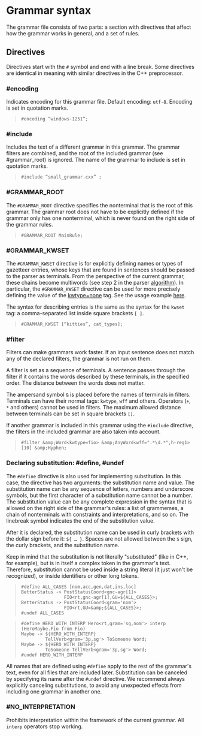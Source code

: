 # Grammar syntax

The grammar file consists of two parts: a section with directives that affect how the grammar works in general, and a set of rules.


## Directives <a name="directives"></a>

Directives start with the `#` symbol and end with a line break. Some directives are identical in meaning with similar directives in the C++ preprocessor.

### #encoding

Indicates encoding for this grammar file. Default encoding: `utf-8`. Encoding is set in quotation marks.

> `#encoding “windows-1251”;`

### #include

Includes the text of a different grammar in this grammar. The grammar filters are combined, and the root of the included grammar (see #grammar_root) is ignored. The name of the grammar to include is set in quotation marks.

> `#include “small_grammar.cxx” ;`

### #GRAMMAR_ROOT

The `#GRAMMAR_ROOT` directive specifies the nonterminal that is the root of this grammar. The grammar root does not have to be explicitly defined if the grammar only has one nonterminal, which is never found on the right side of the grammar rules.

> `#GRAMMAR_ROOT MainRule;`

### #GRAMMAR_KWSET <a name="GRAMMAR_KWSET"></a>

The `#GRAMMAR_KWSET` directive is for explicitly defining names or types of gazetteer entries, whose keys that are found in sentences should be passed to the parser as terminals. From the perspective of the current grammar, these chains become multiwords (see step 2 in the parser [algorithm](overview.md)). In particular, the `#GRAMMAR_KWSET` directive can be used for more precisely defining the value of the [kwtype=none](labels-limits.md#kwtype-none) tag. See the usage example [here](unobvious-solutions.md).

The syntax for describing entries is the same as the syntax for the `kwset` tag: a comma-separated list inside square brackets `[ ]`.

> `#GRAMMAR_KWSET [“kitties”, cat_types];`

### #filter

Filters can make grammars work faster. If an input sentence does not match any of the declared filters, the grammar is not run on them.

A filter is set as a sequence of terminals. A sentence passes through the filter if it contains the words described by these terminals, in the specified order. The distance between the words does not matter.

The ampersand symbol `&` is placed before the names of terminals in filters. Terminals can have their normal tags: `kwtype`, `wff` and others. Operators (`+`, `*` and others) cannot be used in filters. The maximum allowed distance between terminals can be set in square brackets `[]`.

If another grammar is included in this grammar using the `#include` directive, the filters in the included grammar are also taken into account.

> `#filter &amp;Word<kwtype=fio> &amp;AnyWord<wff=".*\d.*",h-reg1> [10] &amp;Hyphen;`

### Declaring substitution: #define, #undef <a name="ad-substitution"></a>

The `#define` directive is also used for implementing substitution. In this case, the directive has two arguments: the substitution name and value. The substitution name can be any sequence of letters, numbers and underscore symbols, but the first character of a substitution name cannot be a number. The substitution value can be any complete expression in the syntax that is allowed on the right side of the grammar's rules: a list of grammemes, a chain of nonterminals with constraints and interpretations, and so on. The linebreak symbol indicates the end of the substitution value.

After it is declared, the substitution name can be used in curly brackets with the dollar sign before it: `${ … }`. Spaces are not allowed between the `$` sign, the curly brackets, and the substitution name.

Keep in mind that the substitution is not literally "substituted" (like in C++, for example), but is in itself a complex token in the grammar's text. Therefore, substitution cannot be used inside a string literal (it just won't be recognized), or inside identifiers or other long tokens.

> ```no-highlight
> #define ALL_CASES [nom,acc,gen,dat,ins,loc]
> BetterStatus -> PostStatusCoord<gnc-agr[1]> 
>                 FIO<rt,gnc-agr[1],GU=${ALL_CASES}>;
> BetterStatus -> PostStatusCoord<gram='nom'>
>                 FIO<rt,GU=&amp;${ALL_CASES}>;
> #undef ALL_CASES
> ```

> ```no-highlight
> #define HERO_WITH_INTERP Hero<rt,gram='sg,nom'> interp (HeroMaybe.Fio from Fio)
> Maybe -> ${HERO_WITH_INTERP} 
>          TellVerb<gram='3p,sg'> ToSomeone Word;
> Maybe -> ${HERO_WITH_INTERP} 
>          ToSomeone TellVerb<gram='3p,sg'> Word;
> #undef HERO_WITH_INTERP
> ```

All names that are defined using `#define` apply to the rest of the grammar's text, even for all files that are included later. Substitution can be canceled by specifying its name after the `#undef` directive. We recommend always explicitly canceling substitutions, to avoid any unexpected effects from including one grammar in another one.

### #NO_INTERPRETATION

Prohibits interpretation within the framework of the current grammar. All `interp` operators stop working.

